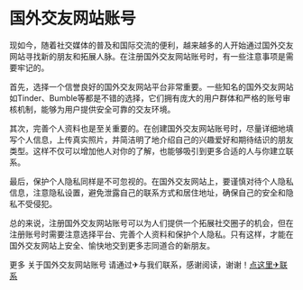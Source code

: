 # 国外交友网站账号

现如今，随着社交媒体的普及和国际交流的便利，越来越多的人开始通过国外交友网站寻找新的朋友和拓展人脉。在注册国外交友网站账号时，有一些注意事项是需要牢记的。

首先，选择一个信誉良好的国外交友网站平台非常重要。一些知名的国外交友网站如Tinder、Bumble等都是不错的选择，它们拥有庞大的用户群体和严格的账号审核机制，能够为用户提供安全可靠的交友环境。

其次，完善个人资料也是至关重要的。在创建国外交友网站账号时，尽量详细地填写个人信息，上传真实照片，并简洁明了地介绍自己的兴趣爱好和期待结识的朋友类型。这样不仅可以增加他人对你的了解，也能够吸引到更多合适的人与你建立联系。

最后，保护个人隐私同样是不可忽视的。在国外交友网站上，要谨慎对待个人隐私信息，注意隐私设置，避免泄露自己的联系方式和居住地址，确保自己的安全和隐私不受侵犯。

总的来说，注册国外交友网站账号可以为人们提供一个拓展社交圈子的机会，但在注册账号时需要注意选择平台、完善个人资料和保护个人隐私。只有这样，才能在国外交友网站上安全、愉快地交到更多志同道合的新朋友。

更多 关于国外交友网站账号 请通过✈与我们联系，感谢阅读，谢谢！[点这里✈联系](https://sms.k02.cc)